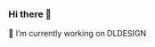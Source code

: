### Hi there 👋
🔭 I’m currently working on DLDESIGN

<!--
**dareklitwiniec/dareklitwiniec** is a ✨ _special_ ✨ repository because its `README.md` (this file) appears on your GitHub profile.

Here are some ideas to get you started:

- 🔭 I’m currently working on DLDESIGN
- 🌱 I’m currently learning ...
- 👯 I’m looking to collaborate on ...
- 🤔 I’m looking for help with ...
- 💬 Ask me about ...
- 📫 How to reach me: lidarek@gmail.com
- 😄 Pronouns: ...
- ⚡ Fun fact: ...
-->
